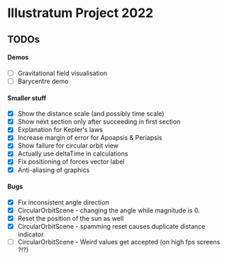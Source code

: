 # Illustratum Project 2022

## TODOs

#### Demos
- [ ] Gravitational field visualisation
- [ ] Barycentre demo

#### Smaller stuff
- [x] Show the distance scale (and possibly time scale)
- [x] Show next section only after succeeding in first section
- [x] Explanation for Kepler's laws
- [x] Increase margin of error for Apoapsis & Periapsis
- [x] Show failure for circular orbit view
- [x] Actually use deltaTime in calculations
- [x] Fix positioning of forces vector label
- [x] Anti-aliasing of graphics

#### Bugs
- [x] Fix inconsistent angle direction
- [x] CircularOrbitScene - changing the angle while magnitude is 0.
- [x] Reset the position of the sun as well 
- [x] CircularOrbitScene - spamming reset causes duplicate distance indicator
- [ ] CircularOrbitScene - Weird values get accepted (on high fps screens ?!?)
